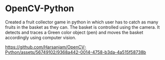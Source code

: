 # OpenCV-Python

Created a fruit collector game in python in which user has to catch as many fruits in the basket as they can.
The basket is controlled using the camera. It detects and traces a Green color object (pen) and moves the basket accordingly using computer vision.


https://github.com/Harsanjam/OpenCV-Python/assets/56749102/9368a442-0014-4758-b3da-4a515f58738b
